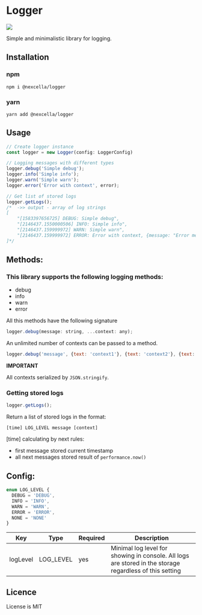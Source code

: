 # Logger

![](https://img.shields.io/npm/types/typescript.svg)

Simple and minimalistic library for logging. 

## Installation

### npm
```
npm i @nexcella/logger
```

### yarn
```
yarn add @nexcella/logger
```


## Usage

```js
// Create logger instance
const logger = new Logger(config: LoggerConfig)

// Logging messages with different types
logger.debug('Simple debug');
logger.info('Simple info');
logger.warn('Simple warn');
logger.error('Error with context', error);

// Get list of stored logs
logger.getLogs();
/*  ->> output - array of log strings
[
    "[1583397656725] DEBUG: Simple debug",
    "[2146437.1550000506] INFO: Simple info",
    "[2146437.159999972] WARN: Simple warn",
    "[2146437.159999972] ERROR: Error with context, {message: "Error message"}",
]*/
```
## Methods:
### This library supports the following logging methods:
- debug
- info
- warn
- error

All this methods have the following signature
```js
logger.debug(message: string, ...context: any);
```
An unlimited number of contexts can be passed to a method.
```js
logger.debug('message', {text: 'context1'}, {text: 'context2'}, {text: 'context3'});
```
**IMPORTANT** 

All contexts serialized by `JSON.stringify`.

### Getting stored logs
```js
logger.getLogs();
```

Return a list of stored logs in the format:

`[time] LOG_LEVEL message [context]`

[time] calculating by next rules:
 - first message stored current timestamp
 - all next messages stored result of `performance.now()`


## Config:

```typescript
enum LOG_LEVEL {
  DEBUG = 'DEBUG',
  INFO = 'INFO',
  WARN = 'WARN',
  ERROR = 'ERROR',
  NONE = 'NONE'
}
```

| Key | Type | Required | Description |
|--|--|--|--|
| logLevel | LOG_LEVEL | yes | Minimal log level for showing in console. All logs are stored in the storage regardless of this setting |

## Licence

License is MIT
